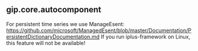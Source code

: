 ## gip.core.autocomponent
For persistent time series we use ManageEsent:
https://github.com/microsoft/ManagedEsent/blob/master/Documentation/PersistentDictionaryDocumentation.md
If you run iplus-framework on Linux, this feature will not be available!
